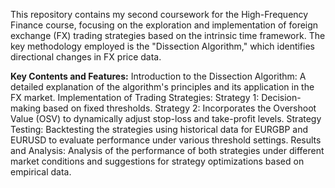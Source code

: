 This repository contains my second coursework for the High-Frequency Finance course, focusing on the exploration and implementation of foreign exchange (FX) trading strategies based on the intrinsic time framework. The key methodology employed is the "Dissection Algorithm," which identifies directional changes in FX price data.

**Key Contents and Features:**
Introduction to the Dissection Algorithm: A detailed explanation of the algorithm's principles and its application in the FX market.
Implementation of Trading Strategies:
Strategy 1: Decision-making based on fixed thresholds.
Strategy 2: Incorporates the Overshoot Value (OSV) to dynamically adjust stop-loss and take-profit levels.
Strategy Testing: Backtesting the strategies using historical data for EURGBP and EURUSD to evaluate performance under various threshold settings.
Results and Analysis: Analysis of the performance of both strategies under different market conditions and suggestions for strategy optimizations based on empirical data.
